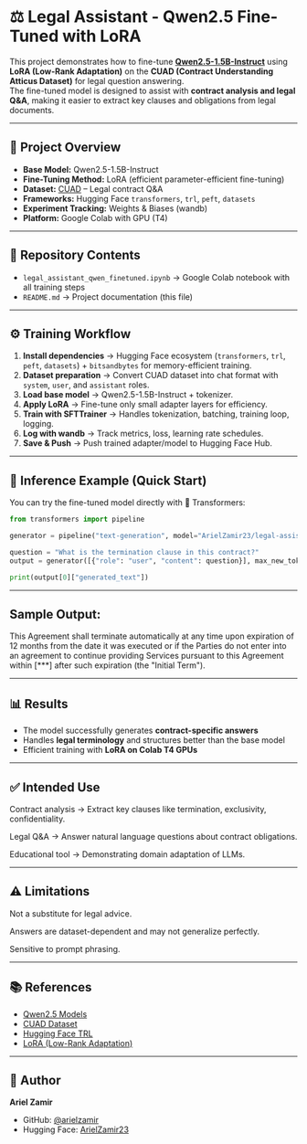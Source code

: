 # ⚖️ Legal Assistant - Qwen2.5 Fine-Tuned with LoRA

This project demonstrates how to fine-tune **[Qwen2.5-1.5B-Instruct](https://huggingface.co/Qwen/Qwen2.5-1.5B-Instruct)** using **LoRA (Low-Rank Adaptation)** on the **CUAD (Contract Understanding Atticus Dataset)** for legal question answering.  
The fine-tuned model is designed to assist with **contract analysis and legal Q&A**, making it easier to extract key clauses and obligations from legal documents.

---

## 🚀 Project Overview

- **Base Model:** Qwen2.5-1.5B-Instruct
- **Fine-Tuning Method:** LoRA (efficient parameter-efficient fine-tuning)
- **Dataset:** [CUAD](https://huggingface.co/datasets/chenghao/cuad_qa) – Legal contract Q&A
- **Frameworks:** Hugging Face `transformers`, `trl`, `peft`, `datasets`
- **Experiment Tracking:** Weights & Biases (wandb)
- **Platform:** Google Colab with GPU (T4)

---

## 📂 Repository Contents

- `legal_assistant_qwen_finetuned.ipynb` → Google Colab notebook with all training steps
- `README.md` → Project documentation (this file)

---

## ⚙️ Training Workflow

1. **Install dependencies** → Hugging Face ecosystem (`transformers`, `trl`, `peft`, `datasets`) + `bitsandbytes` for memory-efficient training.
2. **Dataset preparation** → Convert CUAD dataset into chat format with `system`, `user`, and `assistant` roles.
3. **Load base model** → Qwen2.5-1.5B-Instruct + tokenizer.
4. **Apply LoRA** → Fine-tune only small adapter layers for efficiency.
5. **Train with SFTTrainer** → Handles tokenization, batching, training loop, logging.
6. **Log with wandb** → Track metrics, loss, learning rate schedules.
7. **Save & Push** → Push trained adapter/model to Hugging Face Hub.

---

## 🔎 Inference Example (Quick Start)

You can try the fine-tuned model directly with 🤗 Transformers:

```python
from transformers import pipeline

generator = pipeline("text-generation", model="ArielZamir23/legal-assistant-qwen2_5-1_5b-lora")

question = "What is the termination clause in this contract?"
output = generator([{"role": "user", "content": question}], max_new_tokens=256)

print(output[0]["generated_text"])
```

---

## Sample Output:

This Agreement shall terminate automatically at any time upon expiration of 12 months from the date it was executed or if the Parties do not enter into an agreement to continue providing Services pursuant to this Agreement within [***] after such expiration (the "Initial Term").

---

## 📊 Results

- The model successfully generates **contract-specific answers**
- Handles **legal terminology** and structures better than the base model
- Efficient training with **LoRA on Colab T4 GPUs**

---

## ✅ Intended Use

Contract analysis → Extract key clauses like termination, exclusivity, confidentiality.

Legal Q&A → Answer natural language questions about contract obligations.

Educational tool → Demonstrating domain adaptation of LLMs.

---

## ⚠️ Limitations

Not a substitute for legal advice.

Answers are dataset-dependent and may not generalize perfectly.

Sensitive to prompt phrasing.

---

## 📚 References

- [Qwen2.5 Models](https://huggingface.co/Qwen)
- [CUAD Dataset](https://huggingface.co/datasets/chenghao/cuad_qa)
- [Hugging Face TRL](https://huggingface.co/docs/trl/index)
- [LoRA (Low-Rank Adaptation)](https://arxiv.org/abs/2106.09685)

---

## 👤 Author

**Ariel Zamir**

- GitHub: [@arielzamir](https://github.com/arielzamir)
- Hugging Face: [ArielZamir23](https://huggingface.co/ArielZamir23)
